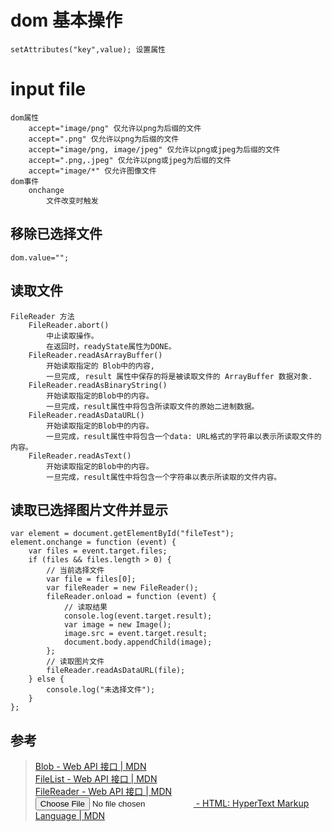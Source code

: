 # dom 基本操作
    setAttributes("key",value); 设置属性
# input file
    dom属性
        accept="image/png" 仅允许以png为后缀的文件
        accept=".png" 仅允许以png为后缀的文件
        accept="image/png, image/jpeg" 仅允许以png或jpeg为后缀的文件
        accept=".png,.jpeg" 仅允许以png或jpeg为后缀的文件
        accept="image/*" 仅允许图像文件
    dom事件
        onchange
            文件改变时触发
## 移除已选择文件
    dom.value="";
## 读取文件
    FileReader 方法
        FileReader.abort()
            中止读取操作。
            在返回时，readyState属性为DONE。
        FileReader.readAsArrayBuffer()
            开始读取指定的 Blob中的内容, 
            一旦完成, result 属性中保存的将是被读取文件的 ArrayBuffer 数据对象.
        FileReader.readAsBinaryString() 
            开始读取指定的Blob中的内容。
            一旦完成，result属性中将包含所读取文件的原始二进制数据。
        FileReader.readAsDataURL()
            开始读取指定的Blob中的内容。
            一旦完成，result属性中将包含一个data: URL格式的字符串以表示所读取文件的内容。
        FileReader.readAsText()
            开始读取指定的Blob中的内容。
            一旦完成，result属性中将包含一个字符串以表示所读取的文件内容。 
## 读取已选择图片文件并显示             
    var element = document.getElementById("fileTest");
    element.onchange = function (event) {
        var files = event.target.files;
        if (files && files.length > 0) {
            // 当前选择文件
            var file = files[0];
            var fileReader = new FileReader();
            fileReader.onload = function (event) {
                // 读取结果
                console.log(event.target.result);
                var image = new Image();
                image.src = event.target.result;
                document.body.appendChild(image);
            };
            // 读取图片文件
            fileReader.readAsDataURL(file);
        } else {
            console.log("未选择文件");
        }
    };
## 参考
> [Blob - Web API 接口 | MDN](https://developer.mozilla.org/zh-CN/docs/Web/API/Blob)           
> [FileList - Web API 接口 | MDN](https://developer.mozilla.org/zh-CN/docs/Web/API/FileList)           
> [FileReader - Web API 接口 | MDN](https://developer.mozilla.org/zh-CN/docs/Web/API/FileReader)           
> [<input type="file"> - HTML: HyperText Markup Language | MDN](https://developer.mozilla.org/en-US/docs/Web/HTML/Element/input/file)           
